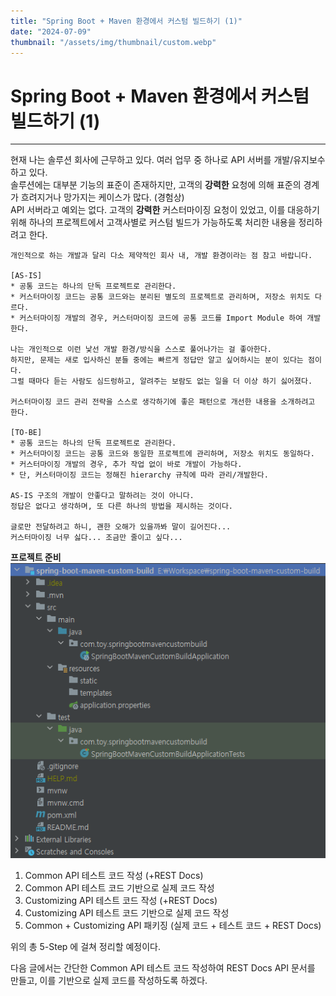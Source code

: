 ```yaml
---
title: "Spring Boot + Maven 환경에서 커스텀 빌드하기 (1)"
date: "2024-07-09"
thumbnail: "/assets/img/thumbnail/custom.webp"
---
```


# Spring Boot + Maven 환경에서 커스텀 빌드하기 (1)
---


현재 나는 솔루션 회사에 근무하고 있다. 여러 업무 중 하나로 API 서버를 개발/유지보수하고 있다.<br>
솔루션에는 대부분 기능의 표준이 존재하지만, 고객의 <b>강력한</b> 요청에 의해 표준의 경계가 흐려지거나 망가지는 케이스가 많다. (경험상)<br>
API 서버라고 예외는 없다. 고객의 <b>강력한</b> 커스터마이징 요청이 있었고, 이를 대응하기 위해 하나의 프로젝트에서 고객사별로 커스텀 빌드가 가능하도록 처리한 내용을 정리하려고 한다.

```
개인적으로 하는 개발과 달리 다소 제약적인 회사 내, 개발 환경이라는 점 참고 바랍니다.

[AS-IS]
* 공통 코드는 하나의 단독 프로젝트로 관리한다.
* 커스터마이징 코드는 공통 코드와는 분리된 별도의 프로젝트로 관리하며, 저장소 위치도 다르다.
* 커스터마이징 개발의 경우, 커스터마이징 코드에 공통 코드를 Import Module 하여 개발한다.

나는 개인적으로 이런 낯선 개발 환경/방식을 스스로 풀어나가는 걸 좋아한다.
하지만, 문제는 새로 입사하신 분들 중에는 빠르게 정답만 알고 싶어하시는 분이 있다는 점이다.
그럴 때마다 듣는 사람도 심드렁하고, 알려주는 보람도 없는 일을 더 이상 하기 싫어졌다.

커스터마이징 코드 관리 전략을 스스로 생각하기에 좋은 패턴으로 개선한 내용을 소개하려고 한다.

[TO-BE]
* 공통 코드는 하나의 단독 프로젝트로 관리한다.
* 커스터마이징 코드는 공통 코드와 동일한 프로젝트에 관리하며, 저장소 위치도 동일하다.
* 커스터마이징 개발의 경우, 추가 작업 없이 바로 개발이 가능하다.
* 단, 커스터마이징 코드는 정해진 hierarchy 규칙에 따라 관리/개발한다.

AS-IS 구조의 개발이 안좋다고 말하려는 것이 아니다.
정답은 없다고 생각하며, 또 다른 하나의 방법을 제시하는 것이다.

글로만 전달하려고 하니, 괜한 오해가 있을까봐 말이 길어진다...
커스터마이징 너무 싫다... 조금만 줄이고 싶다...
```

<b>프로젝트 준비</b><br>
![일반적인 Spring Boot + Maven 프로젝트](/assets/img/pages/maven-custom-build/project-setting.png)

1. Common API 테스트 코드 작성 (+REST Docs)
2. Common API 테스트 코드 기반으로 실제 코드 작성
3. Customizing API 테스트 코드 작성 (+REST Docs)
4. Customizing API 테스트 코드 기반으로 실제 코드 작성
5. Common + Customizing API 패키징 (실제 코드 + 테스트 코드 + REST Docs)

위의 총 5-Step 에 걸쳐 정리할 예정이다. </br>

다음 글에서는 간단한 Common API 테스트 코드 작성하여 REST Docs API 문서를 만들고, 이를 기반으로 실제 코드를 작성하도록 하겠다.